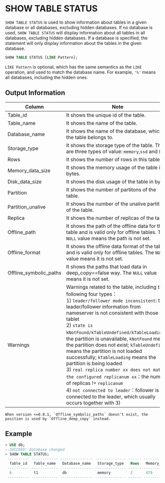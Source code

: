 # SHOW TABLE STATUS

`SHOW TABLE STATUS` is used to show information about tables in a given database or all databases, excluding hidden databases.
If no database is used, `SHOW TABLE STATUS` will display information about all tables in all databases, excluding hidden databases.
If a database is specified, the statement will only display information about the tables in the given database.

```sql
SHOW TABLE STATUS [LIKE Pattern];
```
`LIKE Pattern` is optional, which has the same semantics as the `LIKE` operation, and used to match the database name.
For example, `'%'` means all databases, including the hidden ones.


## Output Information

| Column                 | Note                                                                                                                                                                                                                                                                                                                                                                                                                                                                                                                                                                                                                                                                                                       |
| ---------------------- | ---------------------------------------------------------------------------------------------------------------------------------------------------------------------------------------------------------------------------------------------------------------------------------------------------------------------------------------------------------------------------------------------------------------------------------------------------------------------------------------------------------------------------------------------------------------------------------------------------------------------------------------------------------------------------------------------------------- |
| Table_id               | It shows the unique id of the table.                                                                                                                                                                                                                                                                                                                                                                                                                                                                                                                                                                                                                                                                       |
| Table_name             | It shows the name of the table.                                                                                                                                                                                                                                                                                                                                                                                                                                                                                                                                                                                                                                                                            |
| Database_name          | It shows the name of the database, which the table belongs to.                                                                                                                                                                                                                                                                                                                                                                                                                                                                                                                                                                                                                                             |
| Storage_type           | It shows the storage type of the table. There are three types of value: `memory`,`ssd` and `hdd`.                                                                                                                                                                                                                                                                                                                                                                                                                                                                                                                                                                                                          |
| Rows                   | It shows the number of rows in this table.                                                                                                                                                                                                                                                                                                                                                                                                                                                                                                                                                                                                                                                                 |
| Memory_data_size       | It shows the memory usage of the table in bytes.                                                                                                                                                                                                                                                                                                                                                                                                                                                                                                                                                                                                                                                           |
| Disk_data_size         | It shows the disk usage of the table in bytes.                                                                                                                                                                                                                                                                                                                                                                                                                                                                                                                                                                                                                                                             |
| Partition              | It shows the number of partitons of the table.                                                                                                                                                                                                                                                                                                                                                                                                                                                                                                                                                                                                                                                             |
| Partition_unalive      | It shows the number of the unalive partitions of the table.                                                                                                                                                                                                                                                                                                                                                                                                                                                                                                                                                                                                                                                |
| Replica                | It shows the number of replicas of the table.                                                                                                                                                                                                                                                                                                                                                                                                                                                                                                                                                                                                                                                              |
| Offline_path           | It shows the path of the offline data for this table and is valid only for offline tables. The `NULL` value means the path is not set.                                                                                                                                                                                                                                                                                                                                                                                                                                                                                                                                                                     |
| Offline_format         | It shows the offline data format of the table and is valid only for offline tables. The `NULL` value means it is not set.                                                                                                                                                                                                                                                                                                                                                                                                                                                                                                                                                                                  |
| Offline_symbolic_paths | It shows the paths that load data in deep_copy==false way. The `NULL` value means it is not set.                                                                                                                                                                                                                                                                                                                                                                                                                                                                                                                                                                            |
| Warnings               | Warnings related to the table, including the following four types：<br/>1) `leader/follower mode inconsistent`: the leader/follower information from nameserver is not consistent with those in tablet<br/>2) `state is kNotFound/kTableUndefined/kTableLoading`：the partition is unavailable, `kNotFound` means the partition does not exist; `kTableUndefined` means the partition is not loaded successfully; `kTableLoading` means the partition is being loaded<br/>3) `real replica number xx does not match the configured replicanum xx`：the number of replicas != `replicanum`<br/>4) `not connected to leader`：follower is not connected to the leader, which usually occurs together with 3) |

```{note}
When version <=0.8.1, `Offline_symbolic_paths` doesn't exist, the position is used by `Offline_deep_copy` instead.
```

## Example

```sql
> USE db;
--SUCCEED: Database changed
> SHOW TABLE STATUS;
 ---------- ------------ --------------- -------------- ------ ------------------ ---------------- ----------- ------------------- --------- -------------- ---------------- ------------------- ----------
  Table_id   Table_name   Database_name   Storage_type   Rows   Memory_data_size   Disk_data_size   Partition   Partition_unalive   Replica   Offline_path   Offline_format   Offline_deep_copy   Warnings
 ---------- ------------ --------------- -------------- ------ ------------------ ---------------- ----------- ------------------- --------- -------------- ---------------- ------------------- ----------
  6          t1           db              memory         2      479                0                8           0                   3         NULL           NULL             NULL               
 ---------- ------------ --------------- -------------- ------ ------------------ ---------------- ----------- ------------------- --------- -------------- ---------------- ------------------- ----------
```

